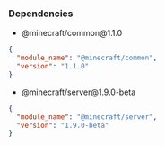### Dependencies
- <p>@minecraft/common@1.1.0</p>
```json
{
  "module_name": "@minecraft/common",
  "version": "1.1.0"
}
```
- <p>@minecraft/server@1.9.0-beta</p>
```json
{
  "module_name": "@minecraft/server",
  "version": "1.9.0-beta"
}
```